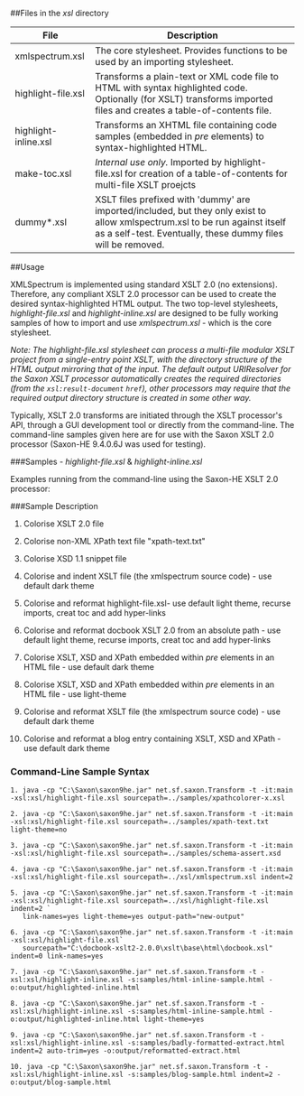 ##Files in the *xsl* directory<table><thead><tr><th>File</th><th>Description</th></tr></thead><tbody><tr><td>xmlspectrum.xsl</td><td>The core stylesheet. Provides functions to be used by an importing stylesheet.</td></tr><tr><td>highlight-file.xsl</td><td>Transforms a plain-text or XML code file to HTML with syntax highlighted code. Optionally (for XSLT) transforms imported files and creates a table-of-contents file.</td></tr><tr><td>highlight-inline.xsl</td><td>Transforms an XHTML file containing code samples (embedded in <I>pre</I> elements) to syntax-highlighted HTML.</td></tr><tr><td>make-toc.xsl</td><td><I>Internal use only.</I> Imported by highlight-file.xsl for creation of a table-of-contents for multi-file XSLT proejcts</td></tr><tr><td>dummy*.xsl</td><td>XSLT files prefixed with 'dummy' are imported/included, but they only exist to allow xmlspectrum.xsl to be run against itself as a self-test. Eventually, these dummy files will be removed.</td></tr></tbody></table>##UsageXMLSpectrum is implemented using standard XSLT 2.0 (no extensions). Therefore, any compliant XSLT 2.0 processor can be used to create the desired syntax-highlighted HTML output. The two top-level stylesheets, *highlight-file.xsl* and *highlight-inline.xsl* are designed to be fully working samples of how to import and use *xmlspectrum.xsl* - which is the core stylesheet.*Note: The highlight-file.xsl stylesheet can process a multi-file modular XSLT project from a single-entry point XSLT, with the directory structure of the HTML output mirroring that of the input. The default output URIResolver for the Saxon XSLT processor automatically creates the required directories (from the `xsl:result-document` `href`), other processors may require that the required output directory structure is created in some other way.*Typically, XSLT 2.0 transforms are initiated through the XSLT processor's API, through a GUI development tool or directly from the command-line. The command-line samples given here are for use with the Saxon XSLT 2.0 processor (Saxon-HE 9.4.0.6J was used for testing).###Samples - *highlight-file.xsl* & *highlight-inline.xsl*Examples running from the command-line using the Saxon-HE XSLT 2.0 processor:###Sample Description1. Colorise XSLT 2.0 file2. Colorise non-XML XPath text file "xpath-text.txt"3. Colorise XSD 1.1 snippet file4. Colorise and indent XSLT file (the xmlspectrum source code) - use default dark theme5. Colorise and reformat highlight-file.xsl- use default light theme, recurse imports, creat toc and add hyper-links6. Colorise and reformat docbook XSLT 2.0 from an absolute path - use default light theme, recurse imports, creat toc and add hyper-links7. Colorise XSLT, XSD and XPath embedded within *pre* elements in an HTML file - use default dark theme8. Colorise XSLT, XSD and XPath embedded within *pre* elements in an HTML file - use light-theme9. Colorise and reformat XSLT file (the xmlspectrum source code) - use default dark theme10. Colorise and reformat a blog entry containing XSLT, XSD and XPath - use default dark theme### Command-Line Sample Syntax```1. java -cp "C:\Saxon\saxon9he.jar" net.sf.saxon.Transform -t -it:main -xsl:xsl/highlight-file.xsl sourcepath=../samples/xpathcolorer-x.xsl2. java -cp "C:\Saxon\saxon9he.jar" net.sf.saxon.Transform -t -it:main -xsl:xsl/highlight-file.xsl sourcepath=../samples/xpath-text.txt light-theme=no3. java -cp "C:\Saxon\saxon9he.jar" net.sf.saxon.Transform -t -it:main -xsl:xsl/highlight-file.xsl sourcepath=../samples/schema-assert.xsd4. java -cp "C:\Saxon\saxon9he.jar" net.sf.saxon.Transform -t -it:main -xsl:xsl/highlight-file.xsl sourcepath=../xsl/xmlspectrum.xsl indent=25. java -cp "C:\Saxon\saxon9he.jar" net.sf.saxon.Transform -t -it:main -xsl:xsl/highlight-file.xsl sourcepath=../xsl/highlight-file.xsl indent=2 `   link-names=yes light-theme=yes output-path="new-output"6. java -cp "C:\Saxon\saxon9he.jar" net.sf.saxon.Transform -t -it:main -xsl:xsl/highlight-file.xsl`   sourcepath="C:\docbook-xslt2-2.0.0\xslt\base\html\docbook.xsl" indent=0 link-names=yes7. java -cp "C:\Saxon\saxon9he.jar" net.sf.saxon.Transform -t -xsl:xsl/highlight-inline.xsl -s:samples/html-inline-sample.html -o:output/highlighted-inline.html8. java -cp "C:\Saxon\saxon9he.jar" net.sf.saxon.Transform -t -xsl:xsl/highlight-inline.xsl -s:samples/html-inline-sample.html -o:output/highlighted-inline.html light-theme=yes9. java -cp "C:\Saxon\saxon9he.jar" net.sf.saxon.Transform -t -xsl:xsl/highlight-inline.xsl -s:samples/badly-formatted-extract.html indent=2 auto-trim=yes -o:output/reformatted-extract.html10. java -cp "C:\Saxon\saxon9he.jar" net.sf.saxon.Transform -t -xsl:xsl/highlight-inline.xsl -s:samples/blog-sample.html indent=2 -o:output/blog-sample.html```
